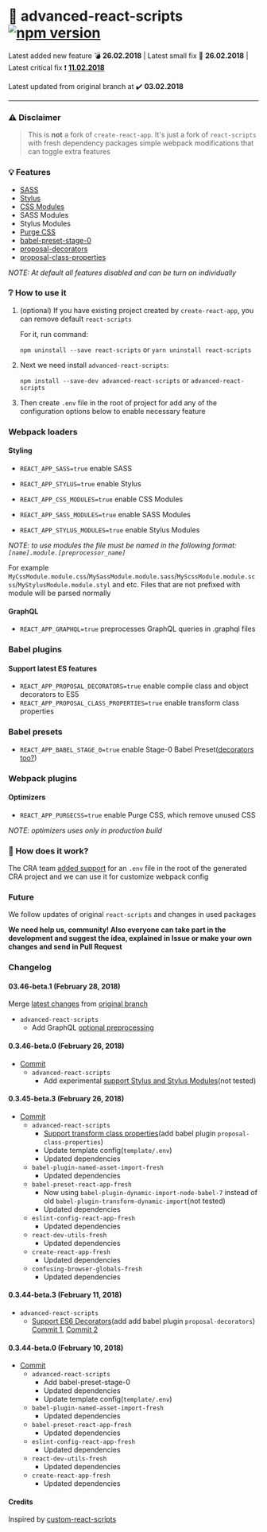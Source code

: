 # :strawberry: advanced-react-scripts [![npm version](https://img.shields.io/npm/v/advanced-react-scripts.svg)](https://www.npmjs.com/package/advanced-react-scripts)

Latest added new feature :bomb: **26.02.2018** | Latest small fix :wrench: **26.02.2018** | Latest critical fix :exclamation: **[11.02.2018](https://github.com/artemirq/advanced-react-scripts/commit/4340ed750684011de81f9631abeb5237c3a7cee3)**

Latest updated from original branch at :heavy_check_mark: **03.02.2018**

---

### ⚠️ Disclaimer
> This is **not** a fork of `create-react-app`. It's just a fork of `react-scripts` with fresh dependency packages simple webpack modifications that can toggle extra features

### 💡 Features
* [SASS](https://sass-lang.com)
* [Stylus](http://stylus-lang.com/)
* [CSS Modules](https://github.com/gajus/react-css-modules#css-modules)
* SASS Modules
* Stylus Modules
* [Purge CSS](https://github.com/FullHuman/purgecss)
* [babel-preset-stage-0](https://babeljs.io/docs/plugins/preset-stage-0/)
* [proposal-decorators](https://github.com/babel/babel/tree/master/packages/babel-plugin-proposal-decorators)
* [proposal-class-properties](https://github.com/babel/babel/tree/master/packages/babel-plugin-proposal-class-properties)

*NOTE: At default all features disabled and can be turn on individually*

### ❔ How to use it

1. (optional) If you have existing project created by `create-react-app`, you can remove default `react-scripts`

   For it, run command:

   `npm uninstall --save react-scripts` or `yarn uninstall react-scripts`

2. Next we need install `advanced-react-scripts`:

   `npm install --save-dev advanced-react-scripts` or `advanced-react-scripts`

3. Then create `.env` file in the root of project for add any of the configuration options below to enable necessary feature

### Webpack loaders

#### Styling

- `REACT_APP_SASS=true`  enable SASS
- `REACT_APP_STYLUS=true`  enable Stylus

- `REACT_APP_CSS_MODULES=true`  enable CSS Modules 
- `REACT_APP_SASS_MODULES=true`  enable SASS Modules
- `REACT_APP_STYLUS_MODULES=true`  enable Stylus Modules

*NOTE: to use modules the file must be named in the following format: `[name].module.[preprocessor_name]`*

For example `MyCssModule.module.css`/`MySassModule.module.sass`/`MyScssModule.module.scss`/`MyStylusModule.module.styl` and etc. Files that are not prefixed with module will be parsed normally

#### GraphQL

- `REACT_APP_GRAPHQL=true`  preprocesses GraphQL queries in .graphql files

### Babel plugins

#### Support latest ES features

- `REACT_APP_PROPOSAL_DECORATORS=true`  enable compile class and object decorators to ES5
- `REACT_APP_PROPOSAL_CLASS_PROPERTIES=true` enable transform class properties

### Babel presets

- `REACT_APP_BABEL_STAGE_0=true`  enable Stage-0 Babel Preset([decorators too?](https://babeljs.io/docs/plugins/transform-decorators/))

### Webpack plugins

#### Optimizers

- `REACT_APP_PURGECSS=true`  enable Purge CSS, which remove unused CSS

*NOTE: optimizers uses only in production build*

### :mag_right: How does it work?

The CRA team [added support](https://github.com/facebookincubator/create-react-app/blob/master/packages/react-scripts/template/README.md#adding-development-environment-variables-in-env) for an `.env` file in the root of the generated CRA project and we can use it for customize webpack config

### Future

We follow updates of original `react-scripts` and changes in used packages

**We need help us, community! Also everyone can take part in the development and suggest the idea, explained in Issue or make your own changes and send in Pull Request**

### Changelog

#### 03.46-beta.1 (February 28, 2018)

Merge [latest changes](https://github.com/artemirq/advanced-react-scripts/pull/10) from [original branch](https://github.com/facebook/create-react-app)
* `advanced-react-scripts`
   * Add GraphQL [optional preprocessing](https://github.com/artemirq/advanced-react-scripts#graphql)

#### 0.3.46-beta.0 (February 26, 2018)

* [Commit](https://github.com/artemirq/advanced-react-scripts/commit/9efb325547380f3e9152e31af7ae558d3a85a6ff)
   * `advanced-react-scripts`
      * Add experimental [support Stylus and Stylus Modules](https://github.com/artemirq/advanced-react-scripts/issues/8)(not tested)

#### 0.3.45-beta.3 (February 26, 2018)

* [Commit](https://github.com/artemirq/advanced-react-scripts/commit/31bbcdced7dfa5489be6229d1609abae1c23955a)
   * `advanced-react-scripts`
      * [Support transform class properties](https://github.com/artemirq/advanced-react-scripts/issues/7)(add babel plugin `proposal-class-properties`)
      * Update template config(`template/.env`)
      * Updated dependencies
   * `babel-plugin-named-asset-import-fresh`
      * Updated dependencies
   * `babel-preset-react-app-fresh`
      * Now using `babel-plugin-dynamic-import-node-babel-7` instead of old `babel-plugin-transform-dynamic-import`(not tested)
      * Updated dependencies
   * `eslint-config-react-app-fresh`
      * Updated dependencies
   * `react-dev-utils-fresh`
      * Updated dependencies
   * `create-react-app-fresh`
      * Updated dependencies
   * `confusing-browser-globals-fresh`
      * Updated dependencies

#### 0.3.44-beta.3 (February 11, 2018)

* `advanced-react-scripts`
   * [Support ES6 Decorators](https://github.com/artemirq/advanced-react-scripts/issues/6)(add add babel plugin `proposal-decorators`) [Commit 1](https://github.com/artemirq/advanced-react-scripts/commit/fc5768083ef651f5cde08634d5bcb7e371e936b8), [Commit 2](https://github.com/artemirq/advanced-react-scripts/commit/4340ed750684011de81f9631abeb5237c3a7cee3)

#### 0.3.44-beta.0 (February 10, 2018)

* [Commit](https://github.com/artemirq/advanced-react-scripts/commit/50e8acd2c0e427acd61b6390bf9d5644f383a7e3)
   * `advanced-react-scripts`
      * Add babel-preset-stage-0
      * Updated dependencies
      * Update template config(`template/.env`)
   * `babel-plugin-named-asset-import-fresh`
      * Updated dependencies
   * `babel-preset-react-app-fresh`
      * Updated dependencies
   * `eslint-config-react-app-fresh`
      * Updated dependencies
   * `react-dev-utils-fresh`
      * Updated dependencies
   * `create-react-app-fresh`
      * Updated dependencies


#### Credits

Inspired by [custom-react-scripts](https://github.com/kitze/custom-react-scripts)